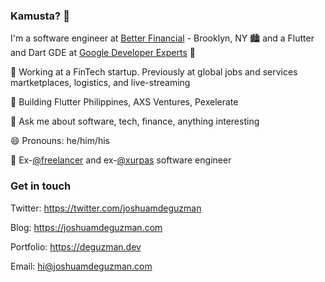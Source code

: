 ### Kamusta? 👋

I'm a software engineer at [Better Financial](https://betterbanking.app) - Brooklyn, NY 🏙️ and a Flutter and Dart GDE at [Google Developer Experts](https://developers.google.com/community/experts/directory/profile/profile-joshua_de_guzman) 💙

📱 Working at a FinTech startup. Previously at global jobs and services martketplaces, logistics, and live-streaming

🏢 Building Flutter Philippines, AXS Ventures, Pexelerate

💬 Ask me about software, tech, finance, anything interesting

😄 Pronouns: he/him/his

💼 Ex-[@freelancer](https://github.com/freelancer) and ex-[@xurpas](https://xurpas.com) software engineer

### Get in touch

Twitter: https://twitter.com/joshuamdeguzman

Blog: https://joshuamdeguzman.com

Portfolio: https://deguzman.dev

Email: hi@joshuamdeguzman.com
